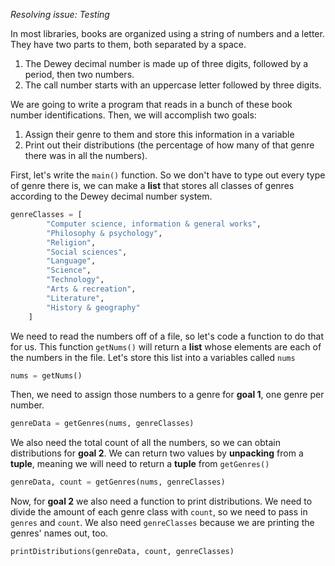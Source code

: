 <!--title={BookKeeper}-->
<!--badges={Python:22}-->
<!--concepts={Lists.md,Tuples.md}-->

*Resolving issue: Testing*

In most libraries, books are organized using a string of numbers and a letter. They have two parts to them, both separated by a space.

1. The Dewey decimal number is made up of three digits, followed by a period, then two numbers.
2. The call number starts with an uppercase letter followed by three digits.

We are going to write a program that reads in a bunch of these book number identifications. Then, we will accomplish two goals:

1. Assign their genre to them and store this information in a variable
2. Print out their distributions (the percentage of how many of that genre there was in all the numbers).

First, let's write the `main()` function. So we don't have to type out every type of genre there is, we can make a **list** that stores all classes of genres according to the Dewey decimal number system.

```python
genreClasses = [
        "Computer science, information & general works",
        "Philosophy & psychology",
        "Religion",
        "Social sciences",
        "Language",
        "Science",
        "Technology",
        "Arts & recreation",
        "Literature",
        "History & geography"
    ]
```

We need to read the numbers off of a file, so let's code a function to do that for us. This function `getNums()` will return a **list** whose elements are each of the numbers in the file. Let's store this list into a variables called `nums`

```python
nums = getNums()
```

Then, we need to assign those numbers to a genre for **goal 1**, one genre per number.

```python
genreData = getGenres(nums, genreClasses)
```

We also need the total count of all the numbers, so we can obtain distributions for **goal 2**. We can return two values by **unpacking** from a **tuple**, meaning we will need to return a **tuple** from `getGenres()`

```python
genreData, count = getGenres(nums, genreClasses)
```

Now, for **goal 2** we also need a function to print distributions. We need to divide the amount of each genre class with `count`, so we need to pass in `genres` and `count`. We also need `genreClasses` because we are printing the genres' names out, too.

```python
printDistributions(genreData, count, genreClasses)
```

